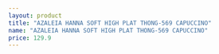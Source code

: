 ```yaml
---
layout: product
title: "AZALEIA HANNA SOFT HIGH PLAT THONG-569 CAPUCCINO"
name: "AZALEIA HANNA SOFT HIGH PLAT THONG-569 CAPUCCINO"
price: 129.9
---
```

